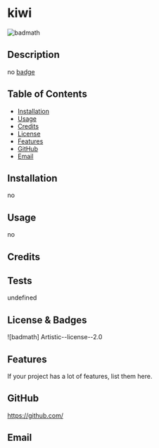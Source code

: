 # kiwi
![badmath](https://img.shields.io/badge/license-Artistic--license--2.0-brightgreen)

## Description
no
[badge](https://img.shields.io/badge/license-Artistic--license--2.0-brightgreen)

## Table of Contents 
 

- [Installation](#installation)
- [Usage](#usage)
- [Credits](#credits)
- [License](#license)
- [Features](#features)
- [GitHub](#github)
- [Email](#email)

## Installation
no

## Usage
no

## Credits


## Tests
undefined

## License & Badges
![badmath]
Artistic--license--2.0


## Features
If your project has a lot of features, list them here.

## GitHub
https://github.com/

## Email

